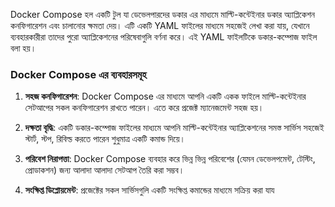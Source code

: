 Docker Compose হল একটি টুল যা ডেভেলপারদের ডকার এর মাধ্যমে মাল্টি-কন্টেইনার ডকার অ্যাপ্লিকেশন কনফিগারেশন এবং চালানোর ক্ষমতা দেয়। এটি একটি YAML ফাইলের মাধ্যমে সহজেই লেখা করা যায়, যেখানে ব্যবহারকারীরা তাদের পুরো অ্যাপ্লিকেশনের পরিষেবাগুলি বর্ণনা করে। এই YAML ফাইলটিকে ডকার-কম্পোজ ফাইল বলা হয়।

### Docker Compose এর ব্যবহারসমূহ

1. **সহজ কনফিগারেশন**: Docker Compose এর মাধ্যমে আপনি একটি একক ফাইলে মাল্টি-কন্টেইনার সেটআপের সকল কনফিগারেশন রাখতে পারেন। এতে করে প্রজেক্ট ম্যানেজমেন্ট সহজ হয়।

2. **দক্ষতা বৃদ্ধি**: একটি ডকার-কম্পোজ ফাইলের মাধ্যমে আপনি মাল্টি-কন্টেইনার অ্যাপ্লিকেশনের সমস্ত সার্ভিস সহজেই স্টার্ট, স্টপ, রিবিল্ড করতে পারেন শুধুমাত্র একটি কমান্ড দিয়ে।

3. **পরিবেশ নিরাপত্তা**: Docker Compose ব্যবহার করে ভিন্ন ভিন্ন পরিবেশের (যেমন ডেভেলপমেন্ট, টেস্টিং, প্রোডাকশন) জন্য আলাদা আলাদা সেটআপ তৈরি করা সম্ভব।

4. **সংক্ষিপ্ত ডিপ্লোয়মেন্ট**: প্রজেক্টের সকল সার্ভিসগুলি একটি সংক্ষিপ্ত কমান্ডের মাধ্যমে সক্রিয় করা যায
